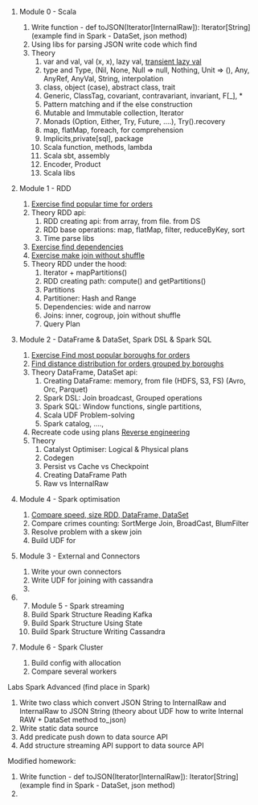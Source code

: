 1. Module 0 - Scala
   1. Write function - def toJSON(Iterator[InternalRaw]): Iterator[String] (example find in Spark - DataSet, json method)
   2. Using libs for parsing JSON write code which find 
   3. Theory
      1. var and val, val (x, x), lazy val, [transient lazy val](http://fdahms.com/2015/10/14/scala-and-the-transient-lazy-val-pattern/)
      2. type and Type, (Nil, None, Null => null, Nothing, Unit => (), Any, AnyRef, AnyVal, String, interpolation
      3. class, object (case), abstract class, trait  
      4. Generic, ClassTag, covariant, contravariant, invariant, F[_], *
      5. Pattern matching and if the else construction
      6. Mutable and Immutable collection, Iterator
      7. Monads (Option, Either, Try, Future, ....), Try().recovery
      8. map, flatMap, foreach, for comprehension
      9. Implicits,private[sql], package
      10. Scala function, methods, lambda
      11. Scala sbt, assembly
      12. Encoder, Product
      13. Scala libs
2. Module 1 - RDD
    1. [Exercise find popular time for orders](src/main/scala/ch3batch/lowlevel/DemoRDD.scala)
    2. Theory RDD api:
       1. RDD creating api: from array, from file. from DS
       2. RDD base operations: map, flatMap, filter, reduceByKey, sort 
       3. Time parse libs
    3. [Exercise find dependencies](src/main/scala/ch3batch/lowlevel/FindDependencies.scala)
    4. [Exercise make join without shuffle](src/main/scala/ch3batch/lowlevel/Join.scala)
    5. Theory RDD under the hood:
       1. Iterator + mapPartitions()
       2. RDD creating path: compute() and getPartitions()
       3. Partitions
       4. Partitioner: Hash and Range
       5. Dependencies: wide and narrow
       6. Joins: inner, cogroup, join without shuffle
       7. Query Plan
3. Module 2 - DataFrame & DataSet, Spark DSL & Spark SQL 
    1. [Exercise Find most popular boroughs for orders](src/main/scala/ch3batch/highlevel/DemoDataFrame.scala)
    2. [Find distance distribution for orders grouped by boroughs](src/main/scala/ch3batch/highlevel/DemoDataSet.scala)
    3. Theory DataFrame, DataSet api:
       1. Creating DataFrame: memory, from file (HDFS, S3, FS) (Avro, Orc, Parquet)
       2. Spark DSL: Join broadcast, Grouped operations
       3. Spark SQL: Window functions, single partitions, 
       4. Scala UDF Problem-solving
       5. Spark catalog, ....,
    4. Recreate code using plans [Reverse engineering](src/main/scala/ch3batch/highlevel/dataframe.scala)
    5. Theory 
       1. Catalyst Optimiser: Logical & Physical plans
       2. Codegen
       3. Persist vs Cache vs Checkpoint
       4. Creating DataFrame Path
       5. Raw vs InternalRaw
4. Module 4 - Spark optimisation
    1. [Compare speed, size RDD, DataFrame, DataSet](src/main/scala/ch3batch/highlevel/DataFrameVsRDD.scala)
    2. Compare crimes counting: SortMerge Join, BroadCast, BlumFilter
    3. Resolve problem with a skew join
    4. Build UDF for
5. Module 3 - External and Connectors
    1. Write your own connectors
    2. Write UDF for joining with cassandra
    3.

6. 7. Module 5 - Spark streaming
    1. Build Spark Structure Reading Kafka
    2. Build Spark Structure Using State
    3. Build Spark Structure Writing Cassandra
8. Module 6 - Spark Cluster
    1. Build config with allocation
    2. Compare several workers






Labs Spark Advanced (find place in Spark)
1. Write two class which convert JSON String to InternalRaw and InternalRaw to JSON String (theory about UDF how to write Internal RAW + DataSet method to_json)
2. Write static data source
3. Add predicate push down to data source API
4. Add structure streaming API support to data source API

Modified homework:
1. Write function - def toJSON(Iterator[InternalRaw]): Iterator[String] (example find in Spark - DataSet, json method)
2. 